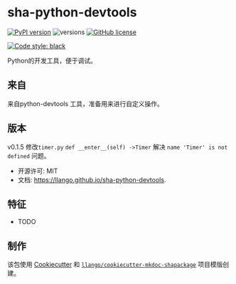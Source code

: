 # sha-python-devtools


[![PyPI version](https://badge.fury.io/py/sha-python-devtools.svg)](https://badge.fury.io/py/sha-python-devtools)
![versions](https://img.shields.io/pypi/pyversions/sha-python-devtools.svg)
[![GitHub license](https://img.shields.io/github/license/mgancita/sha-python-devtools.svg)](https://github.com/mgancita/sha-python-devtools/blob/main/LICENSE)


[![Code style: black](https://img.shields.io/badge/code%20style-black-000000.svg)](https://github.com/psf/black)


Python的开发工具，便于调试。

## 来自
来自python-devtools 工具，准备用来进行自定义操作。

## 版本

v0.1.5 修改`timer.py` `def __enter__(self) ->Timer`  解决 `name 'Timer' is not defined` 问题。

- 开源许可: MIT
- 文档: https://llango.github.io/sha-python-devtools.


## 特征

* TODO

## 制作


该包使用 [Cookiecutter](https://github.com/audreyr/cookiecutter) 和 [`llango/cookiecutter-mkdoc-shapackage`](https://github.com/llango/cookiecutter-mkdoc-shapackage/) 项目模版创建。

